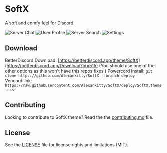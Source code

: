 # SoftX

A soft and comfy feel for Discord.

![Server Chat](https://i.imgur.com/E57gF3L.png)
![User Profile](https://i.imgur.com/01NlcPc.png)
![Server Search](https://i.imgur.com/nqgmfT0.png)
![Settings](https://i.imgur.com/KEC161G.png)

## Download

BetterDiscord Download: [https://betterdiscord.app/theme/SoftX](https://betterdiscord.app/Download?id=515) (You should use one of the other options as this won't have this repos fixes.)
Powercord Install: `git clone https://github.com/Alexankitty/SoftX --branch deploy`  
Vencord link: `https://raw.githubusercontent.com/Alexankitty/SoftX/deploy/SoftX.theme.css`

## Contributing

Looking to contribute to SoftX theme? Read the the [contributing.md](https://github.com/DiscordStyles/SoftX/blob/main/CONTRIBUTING.md) file.

## License

See the [LICENSE](https://github.com/DiscordStyles/SoftX/blob/main/LICENSE.md) file for license rights and limitations (MIT).
